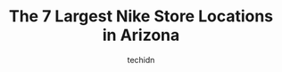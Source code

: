 ---
layout: ampstory
image: https://i0.wp.com/www.depkes.org/wp-content/uploads/2023/06/nike-0-in-arizona-1685968034.jpeg?resize=640,853
author: techidn
featured: false
description: Discover the impressive array of Nike options in Arizona, where you can find 7 of the largest Nike establishments in the area. From renowned classics to hidden gems, Arizona offers a diverse
title: The 7 Largest Nike Store Locations in Arizona
cover:
   title: The 7 Largest Nike Store Locations in Arizona
   subtitle: Rickpate
   background: https://www.depkes.org/wp-content/uploads/2023/06/nike-0-in-arizona-1685968034.jpeg

pages: 
 - layout: thirds
   top: <h1>#1 Nike Factory Store</h1>
   bottom: "<p>The store has great deals on shoes and shirts. The staff is always close by to help and answer questions. Some items dont  have the right price showing in the box or tag</p>"
   background: https://www.depkes.org/wp-content/uploads/2023/06/nike-1-in-arizona-1685968034.jpeg
   backgroundblur: true
 - layout: thirds
   top: <h1>#2 Nike Clearance Store</h1>
   bottom: "<p>5000 S Arizona Mills Cir, Tempe, AZ 85282, United States</p>"
   background: https://www.depkes.org/wp-content/uploads/2023/06/nike-2-in-arizona-1685968035.jpeg
   cta:
      link: https://www.depkes.org/blog/the-7-largest-nike-store-locations-in-arizona/
      text: The 7 Largest Nike Store Locations in Arizona
 - layout: thirds
   top: <h1>#3 Nike Unite - Chandler</h1>
   bottom: "<p>4976 Premium Outlets Way Suite 800, Chandler, AZ 85226, United States</p>"
   background: https://www.depkes.org/wp-content/uploads/2023/06/nike-3-in-arizona-1685968035.jpeg
   cta:
      link: https://www.depkes.org/blog/the-7-largest-nike-store-locations-in-arizona/
      text: The 7 Largest Nike Store Locations in Arizona
 - layout: thirds
   top: <h1>#4 Nike Factory Store</h1>
   bottom: "<p>4250 W Anthem Way Suite 375, Phoenix, AZ 85086, United States</p>"
   background: https://images.unsplash.com/photo-1574169208507-84376144848b?ixlib=rb-4.0.3&ixid=MnwxMjA3fDB8MHxwaG90by1wYWdlfHx8fGVufDB8fHx8&auto=format&fit=crop&w=640&h=853&q=80
   cta:
      link: https://www.depkes.org/blog/the-7-largest-nike-store-locations-in-arizona/
      text: The 7 Largest Nike Store Locations in Arizona
 - layout: thirds
   top: <h1>#5 Nike Unite - Desert Ridge</h1>
   bottom: "<p>21001 N Tatum Blvd, Phoenix, AZ 85050, United States</p>"
   background: https://images.unsplash.com/photo-1632260260864-caf7fde5ec36?ixlib=rb-4.0.3&ixid=MnwxMjA3fDB8MHxwaG90by1wYWdlfHx8fGVufDB8fHx8&auto=format&fit=crop&w=640&h=853&q=80
   cta:
      link: https://www.depkes.org/blog/the-7-largest-nike-store-locations-in-arizona/
      text: The 7 Largest Nike Store Locations in Arizona
 - layout: thirds
   top: <h1>#6 Nike Clearance Store - Tucson</h1>
   bottom: "<p>5325 S Calle Santa Cruz, Tucson, AZ 85714, United States</p>"
   background: https://images.unsplash.com/photo-1488554378835-f7acf46e6c98?ixlib=rb-4.0.3&ixid=MnwxMjA3fDB8MHxwaG90by1wYWdlfHx8fGVufDB8fHx8&auto=format&fit=crop&w=640&h=853&q=80
   cta:
      link: https://www.depkes.org/blog/the-7-largest-nike-store-locations-in-arizona/
      text: The 7 Largest Nike Store Locations in Arizona

 - layout: thirds
   middle: Continue reading...
   background: https://images.unsplash.com/photo-1541356665065-22676f35dd40?ixlib=rb-4.0.3&ixid=MnwxMjA3fDB8MHxwaG90by1wYWdlfHx8fGVufDB8fHx8&auto=format&fit=crop&w=640&h=853&q=80
   cta:
      link: https://www.depkes.org/blog/the-7-largest-nike-store-locations-in-arizona/
      text: The 7 Largest Nike Store Locations in Arizona
      
---